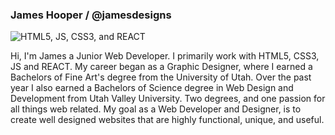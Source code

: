 ### James Hooper / @jamesdesigns


<img src="https://www.artistjameshooper.com/img/my-skills.png" alt="HTML5, JS, CSS3, and REACT" />

Hi, I'm James a Junior Web Developer. I primarily work with HTML5, CSS3, JS and REACT. My career began as a Graphic Designer, where I earned a Bachelors of Fine Art's degree from the University of Utah. Over the past year I also earned a Bachelors of Science degree in Web Design and Development from Utah Valley University. Two degrees, and one passion for all things web related. My goal as a Web Developer and Designer, is to create well designed websites that are highly functional, unique, and useful. 



